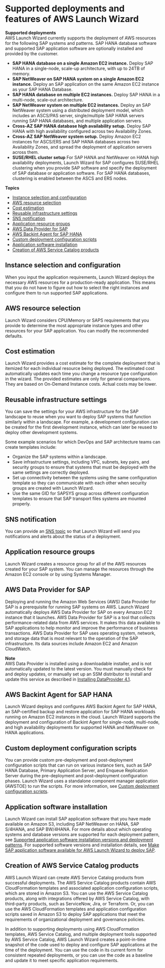 # Supported deployments and features of AWS Launch Wizard<a name="launch-wizard-sap-deployments"></a>

**Supported deployments**  
AWS Launch Wizard currently supports the deployment of AWS resources for the following SAP systems and patterns\. SAP HANA database software and supported SAP application software are optionally installed and provided by the customer\. 
+ **SAP HANA database on a single Amazon EC2 instance\.** Deploy SAP HANA in a single\-node, scale\-up architecture, with up to 24TB of memory\.
+ **SAP NetWeaver on SAP HANA system on a single Amazon EC2 instance\.** Deploy an SAP application on the same Amazon EC2 instance as your SAP HANA Database\. 
+ **SAP HANA database on multiple EC2 instances\.** Deploy SAP HANA in a multi\-node, scale\-out architecture\.
+ **SAP NetWeaver system on multiple EC2 instances\.** Deploy an SAP NetWeaver system using a distributed deployment model, which includes an ASCS/PAS server, single/multiple SAP HANA servers running SAP HANA databases, and multiple application servers\.
+ **Cross\-AZ SAP HANA database high availability setup\.** Deploy SAP HANA with high availability configured across two Availability Zones\. 
+ **Cross\-AZ SAP NetWeaver system setup\.** Deploy Amazon EC2 instances for ASCS/ERS and SAP HANA databases across two Availability Zones, and spread the deployment of application servers across them\.
+ **SUSE/RHEL cluster setup** For SAP HANA and NetWeaver on HANA high availability deployments, Launch Wizard for SAP configures SUSE/RHEL clustering when you provide SAP software and specify the deployment of SAP database or application software\. For SAP HANA databases, clustering is enabled between the ASCS and ERS nodes\.

**Topics**
+ [Instance selection and configuration](#launch-wizard-sap-features-app-deployment)
+ [AWS resource selection](#launch-wizard-sap-features-resource-selection)
+ [Cost estimation](#launch-wizard-sap-features-cost)
+ [Reusable infrastructure settings](#launch-wizard-sap-features-code-templates)
+ [SNS notification](#launch-wizard-sap-features-sns)
+ [Application resource groups](#launch-wizard-sap-features-resource-groups)
+ [AWS Data Provider for SAP](#launch-wizard-sap-features-data-provider)
+ [AWS Backint Agent for SAP HANA](#launch-wizard-sap-features-backint)
+ [Custom deployment configuration scripts](#launch-wizard-sap-features-scripts)
+ [Application software installation](#launch-wizard-sap-features-software-install)
+ [Creation of AWS Service Catalog products](#launch-wizard-features-service-catalog)

## Instance selection and configuration<a name="launch-wizard-sap-features-app-deployment"></a>

When you input the application requirements, Launch Wizard deploys the necessary AWS resources for a production\-ready application\. This means that you do not have to figure out how to select the right instances and configure them to run supported SAP applications\. 

## AWS resource selection<a name="launch-wizard-sap-features-resource-selection"></a>

Launch Wizard considers CPU/Memory or SAPS requirements that you provide to determine the most appropriate instance types and other resources for your SAP application\. You can modify the recommended defaults\. 

## Cost estimation<a name="launch-wizard-sap-features-cost"></a>

Launch Wizard provides a cost estimate for the complete deployment that is itemized for each individual resource being deployed\. The estimated cost automatically updates each time you change a resource type configuration in the wizard\. The provided estimates are only for general comparisons\. They are based on On\-Demand Instance costs\. Actual costs may be lower\.

## Reusable infrastructure settings<a name="launch-wizard-sap-features-code-templates"></a>

You can save the settings for your AWS infrastructure for the SAP landscape to reuse when you want to deploy SAP systems that function similarly within a landscape\. For example, a development configuration can be created for the first development instance, which can later be reused to deploy other development systems\.

Some example scenarios for which DevOps and SAP architecture teams can create templates include:
+ Organize the SAP systems within a landscape\.
+ Save infrastructure settings, including VPC, subnets, key pairs, and security groups to ensure that systems that must be deployed with the same settings are correctly deployed\. 
+ Set up connectivity between the systems using the same configuration template so they can communicate with each other when security groups are created with Launch Wizard\.
+ Use the same GID for SAPSYS group across different configuration templates to ensure that SAP transport files systems are mounted properly\.

## SNS notification<a name="launch-wizard-sap-features-sns"></a>

You can provide an [ SNS topic](https://docs.aws.amazon.com/sns/latest/dg/welcome.html) so that Launch Wizard will send you notifications and alerts about the status of a deployment\.

## Application resource groups<a name="launch-wizard-sap-features-resource-groups"></a>

Launch Wizard creates a resource group for all of the AWS resources created for your SAP system\. You can manage the resources through the Amazon EC2 console or by using Systems Manager\.

## AWS Data Provider for SAP<a name="launch-wizard-sap-features-data-provider"></a>

Deploying and running the Amazon Web Services \(AWS\) Data Provider for SAP is a prerequisite for running SAP systems on AWS\. Launch Wizard automatically deploys AWS Data Provider for SAP on every Amazon EC2 instance that it launches\. AWS Data Provider for SAP is a tool that collects performance\-related data from AWS services\. It makes this data available to SAP applications to help monitor and improve the performance of business transactions\. AWS Data Provider for SAP uses operating system, network, and storage data that is most relevant to the operation of the SAP infrastructure\. Its data sources include Amazon EC2 and Amazon CloudWatch\. 

**Note**  
AWS Data Provider is installed using a downloadable installer, and is not automatically updated to the latest version\. You must manually check for and deploy updates, or manually set up an SSM distributor to install and update this service as described in [Installing DataProvider 4\.1](https://docs.aws.amazon.com/sap/latest/general/data-provider-installallation.html)\. 

## AWS Backint Agent for SAP HANA<a name="launch-wizard-sap-features-backint"></a>

Launch Wizard deploys and configures AWS Backint Agent for SAP HANA, an SAP\-certified backup and restore application for SAP HANA workloads running on Amazon EC2 instances in the cloud\. Launch Wizard supports the deployment and configuration of Backint Agent for single\-node, multi\-node, and high availability deployments for supported HANA and NetWeaver on HANA applications\.

## Custom deployment configuration scripts<a name="launch-wizard-sap-features-scripts"></a>

You can provide custom pre\-deployment and post\-deployment configuration scripts that can run on various instance tiers, such as SAP HANA Database, Primary Application Server, and Enqueue Replication Server during the pre\-deployment and post\-deployment configuration phases\. Launch Wizard uses a standalone component manager application \(AWSTOE\) to run the scripts\. For more information, see [Custom deployment configuration scripts](launch-wizard-sap-implementation.md#launch-wizard-sap-how-it-works-scripts)\.

## Application software installation<a name="launch-wizard-sap-features-software-install"></a>

Launch Wizard can install SAP application software that you have made available on Amazon S3, including SAP NetWeaver on HANA, SAP S/4HANA, and SAP BW/4HANA\. For more details about which operating systems and database versions are supported for each deployment pattern, see [Supported application software installation versions and deployment patterns](launch-wizard-sap-versions.md#launch-wizard-sap-versions-application-install)\. For supported software versions and installation details, see [Make SAP application software available for AWS Launch Wizard to deploy SAP](launch-wizard-sap-software-install-details.md)\.

## Creation of AWS Service Catalog products<a name="launch-wizard-features-service-catalog"></a>

AWS Launch Wizard can create AWS Service Catalog products from successful deployments\. The AWS Service Catalog products contain AWS CloudFormation templates and associated application configuration scripts, which are stored in Amazon S3\. You can use the AWS Service Catalog products, along with integrations offered by AWS Service Catalog, with third\-party products, such as ServiceNow, Jira, or Terraform\. Or, you can use the AWS CloudFormation templates and application configuration scripts saved in Amazon S3 to deploy SAP applications that meet the requirements of organizational deployment and governance policies\.

In addition to supporting deployments using AWS CloudFormation templates, AWS Service Catalog, and multiple deployment tools supported by AWS Service Catalog, AWS Launch Wizard creates a point\-in\-time snapshot of the code used to deploy and configure SAP applications at the time of the deployment\. You can use the code in its current form for consistent repeated deployments, or you can use the code as a baseline and update it to meet specific application requirements\.